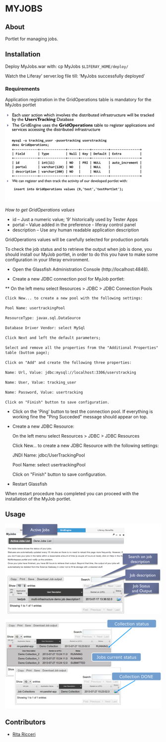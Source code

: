 # MYJOBS

## About

Portlet for managing jobs. 

## Installation

Deploy MyJobs.war  with: cp MyJobs `$LIFERAY_HOME/deploy/`

Watch the Liferay’ server.log file till: ‘MyJobs successfully deployed’ 

### Requirements
Application registration in the GridOperations table is mandatory for the MyJobs portlet

![GridOperations Table](figures/figura2.png) 

*How to get GridOperations values*

* id – Just a numeric value; ‘9’ historically used by Tester Apps
* portal – Value added in the preference - liferay control panel
* description –  Use any human readable application description

GridOperations values will be carefully selected for production portals

To check the job status and to retrieve the output when job is done, you should install our MyJob portlet, in order to do this you have to make some configuration in your liferay environment. 

* Open the Glassfish Administration Console (http://localhost:4848).

* Create a new JDBC connection pool for MyJob portlet:

** On the left menu select Resources > JDBC > JDBC Connection Pools

	Click New... to create a new pool with the following settings:

	Pool Name: usertrackingPool

	ResourceType: javax.sql.DataSource

	Database Driver Vendor: select MySql

	Click Next and left the default parameters;

	Select and remove all the properties from the "Additional Properties" table (buttom page);

	Click on "Add" and create the following three properties:

	Name: Url, Value: jdbc:mysql://localhost:3306/userstracking

	Name: User, Value: tracking_user

	Name: Password, Value: usertracking

	Click on "Finish" button to save configuration.

* Click on the 'Ping' button to test the connection pool. If everything is working fine the "Ping Succeded" message should appear on top.

* Create a new JDBC Resource:

	On the left menu select Resources > JDBC > JDBC Resources

	Click New... to create a new JDBC Resource with the following settings:

	JNDI Name: jdbc/UserTrackingPool

	Pool Name: select usertrackingPool

	Click on "Finish" button to save configuration.

* Restart Glassfish

When restart procedure has completed you can proceed with the installation of the MyJob portlet.



## Usage

![Job Status](figures/figura1.png)

![Job Special](figures/figura3.png)

## Contributors

* [Rita Ricceri](mailto:rita.ricceri@ct.infn.it)

